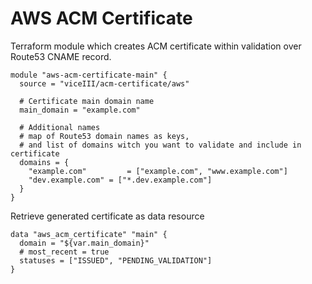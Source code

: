 # AWS ACM Certificate

Terraform module which creates ACM certificate within validation over Route53 CNAME record.

```
module "aws-acm-certificate-main" {
  source = "viceIII/acm-certificate/aws"

  # Certificate main domain name
  main_domain = "example.com"

  # Additional names
  # map of Route53 domain names as keys,
  # and list of domains witch you want to validate and include in certificate  
  domains = {
    "example.com"         = ["example.com", "www.example.com"]
    "dev.example.com" = ["*.dev.example.com"]
  }
}
```

Retrieve generated certificate as data resource
```
data "aws_acm_certificate" "main" {
  domain = "${var.main_domain}"
  # most_recent = true
  statuses = ["ISSUED", "PENDING_VALIDATION"]
}
```
